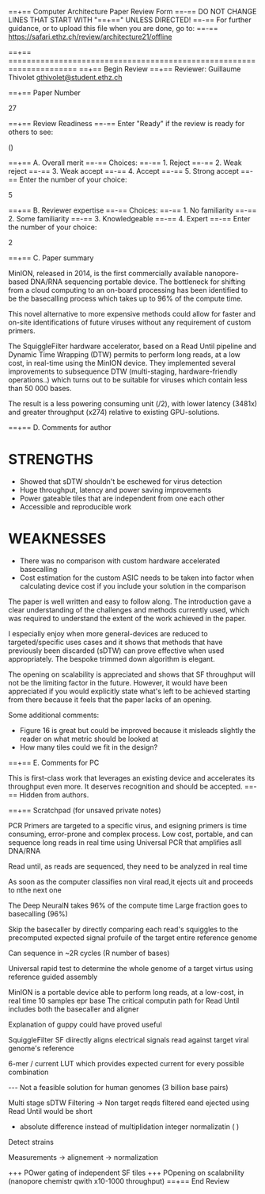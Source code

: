 ==+== Computer Architecture Paper Review Form
==-== DO NOT CHANGE LINES THAT START WITH "==+==" UNLESS DIRECTED!
==-== For further guidance, or to upload this file when you are done, go to:
==-== https://safari.ethz.ch/review/architecture21/offline

==+== =====================================================================
==+== Begin Review
==+== Reviewer: Guillaume Thivolet <gthivolet@student.ethz.ch>

==+== Paper Number

27

==+== Review Readiness
==-== Enter "Ready" if the review is ready for others to see:

()

==+== A. Overall merit
==-== Choices:
==-==    1. Reject
==-==    2. Weak reject
==-==    3. Weak accept
==-==    4. Accept
==-==    5. Strong accept
==-== Enter the number of your choice:

5

==+== B. Reviewer expertise
==-== Choices:
==-==    1. No familiarity
==-==    2. Some familiarity
==-==    3. Knowledgeable
==-==    4. Expert
==-== Enter the number of your choice:

2

==+== C. Paper summary

MinION, released in 2014, is the first commercially available nanopore-based DNA/RNA sequencing portable device.
The bottleneck for shifting from a cloud computing to an on-board processing has been identified to be the basecalling process which takes up to 96% of the compute time.

This novel alternative to more expensive methods could allow for faster and on-site identifications of future viruses without any requirement of custom primers.

The SquiggleFilter hardware accelerator, based on a Read Until pipeline and Dynamic Time Wrapping (DTW) permits to perform long reads, at a low cost, in real-time using the MinION device.
They implemented several improvements to subsequence DTW (multi-staging, hardware-friendly operations..) which turns out to be suitable for viruses which contain less than 50 000 bases.

The result is a less powering consuming unit (/2), with lower latency (3481x) and greater throughput (x274) relative to existing GPU-solutions.
 
==+== D. Comments for author

# STRENGTHS

- Showed that sDTW shouldn't be eschewed for virus detection
- Huge throughput, latency and power saving improvements
- Power gateable tiles that are independent from one each other
- Accessible and reproducible work

# WEAKNESSES

- There was no comparison with custom hardware accelerated basecalling
- Cost estimation for the custom ASIC needs to be taken into factor when calculating device cost if you include your solution in the comparison

The paper is well written and easy to follow along.
The introduction gave a clear understanding of the challenges and methods currently used, which was required to understand the extent of the work achieved in the paper.

I especially enjoy when more general-devices are reduced to targeted/specific uses cases and it shows that methods that have previously been discarded (sDTW) can prove effective when used appropriately. The bespoke trimmed down algorithm is elegant.

The opening on scalability is appreciated and shows that SF throughput will not be the limiting factor in the future.
However, it would have been appreciated if you would explicitly state what's left to be achieved starting from there because it feels that the paper lacks of an opening.

Some additional comments:
- Figure 16 is great but could be improved because it misleads slightly the reader on what metric should be looked at
- How many tiles could we fit in the design?


==+== E. Comments for PC

This is first-class work that leverages an existing device and accelerates its throughput even more. It deserves recognition and should be accepted.
==-== Hidden from authors.

==+== Scratchpad (for unsaved private notes)

PCR Primers are targeted to a specific virus, and esigning primers is time consuming, error-prone and complex process.
Low cost, portable, and can sequence long reads in real time using Universal PCR that amplifies asll DNA/RNA

Read until, as reads are sequenced, they need to be analyzed in real time

As soon as the computer classifies non viral read,it ejects uit and proceeds to nthe next one

The Deep NeuralN takes 96% of the compute time Large fraction goes to basecalling (96%)

Skip the basecaller by directly comparing each read's squiggles to the precomputed expected signal profuile of the target  entire reference genome

Can sequence in ~2R cycles (R number of bases)

Universal rapid test to determine the whole genome of a target virtus using reference guided assembly

MinION is a portable device able to perform long reads, at a low-cost, in real time 10 samples epr base
The critical computin path for Read Until includes both the basecaller and aligner

Explanation of guppy could have proved useful

SquiggleFilter 
SF diirectly aligns electrical signals read against target viral genome's reference

6-mer / current LUT which provides expected current for every possible combination

--- Not a feasible solution for human genomes (3 billion base pairs)

Multi stage sDTW Filtering -> Non target reqds filtered eand ejected using Read Until would be short
+ absolute difference instead of multiplidation
integer normalizatin ( )

Detect strains 

Measurements -> alignement -> normalization

+++ POwer gating of independent SF tiles
+++ POpening on scalabnility (nanopore chemistr qwith x10-1000 throughput)
==+== End Review